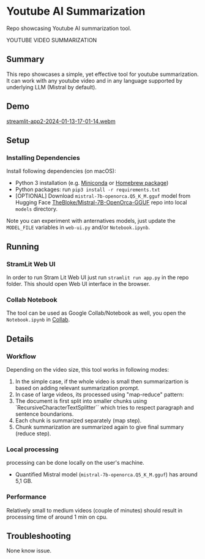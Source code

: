 # Youtube AI Summarization

Repo showcasing Youtube AI summarization tool.

YOUTUBE VIDEO SUMMARIZATION


## Summary
This repo showcases a simple, yet effective tool for youtube summarization. It can work with any youtube video and in any language supported by underlying LLM (Mistral by default).

## Demo
[streamlit-app2-2024-01-13-17-01-14.webm](https://github.com/sufyn/youtube_summarizer/assets/97327266/2496f792-b9e8-49a0-9256-976651d3b285)


## Setup

### Installing Dependencies

Install following dependencies (on macOS):

- Python 3 installation (e.g. [Miniconda](https://docs.conda.io/projects/miniconda/en/latest/) or [Homebrew package](https://formulae.brew.sh/formula/python@3.10))
- Python packages: run `pip3 install -r requirements.txt`
- [OPTIONAL] Download `mistral-7b-openorca.Q5_K_M.gguf` model from Hugging Face [TheBloke/Mistral-7B-OpenOrca-GGUF](https://huggingface.co/TheBloke/Mistral-7B-OpenOrca-GGUF/tree/main) repo into local `models` directory.

Note you can experiment with anternatives models, just update the `MODEL_FILE` variables in `web-ui.py` and/or `Notebook.ipynb`.

## Running

### StramLit Web UI

In order to run Stram Lit Web UI just run `stramlit run app.py` in the repo folder. This should open Web UI interface in the browser.

### Collab Notebook

The tool can be used as Google Collab/Notebook as well, you open the  `Notebook.ipynb` in [Collab](https://colab.research.google.com/drive/1guksSyCsGZZ_arUPJyTiAsdIhCRAliMr?usp=sharing).

## Details

### Workflow

Depending on the video size, this tool works in following modes:
1. In the simple case, if the whole video is small then summarizartion is based on adding relevant summarization prompt.
2. In case of large videos, its processed using "map-reduce" pattern:
  1. The document is first split into smaller chunks using `RecursiveCharacterTextSplitter`` which tries to respect paragraph and sentence boundarions.
  2. Each chunk is summarized separately (map step).
  3. Chunk summarization are summarized again to give final summary (reduce step).

### Local processing
processing can be done locally on the user's machine.
- Quantified Mistral model (`mistral-7b-openorca.Q5_K_M.gguf`) has around 5,1 GB.

### Performance

Relatively small to medium videos (couple of minutes) should result in processing time of around 1 min on cpu.

## Troubleshooting

None know issue.
